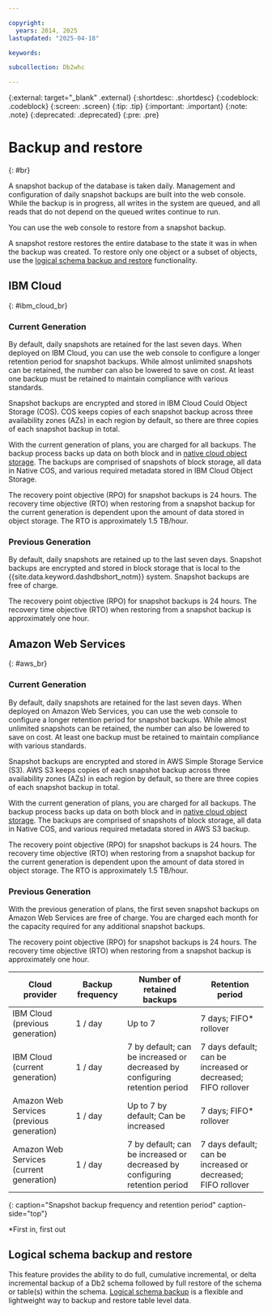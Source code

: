 ```yaml
---

copyright:
  years: 2014, 2025
lastupdated: "2025-04-18"

keywords:

subcollection: Db2whc

---
```


<!-- Attribute definitions --> 
{:external: target="_blank" .external}
{:shortdesc: .shortdesc}
{:codeblock: .codeblock}
{:screen: .screen}
{:tip: .tip}
{:important: .important}
{:note: .note}
{:deprecated: .deprecated}
{:pre: .pre}

# Backup and restore
{: #br}

A snapshot backup of the database is taken daily. Management and configuration of daily snapshot backups are built into the web console. While the backup is in progress, all writes in the system are queued, and all reads that do not depend on the queued writes continue to run.

You can use the web console to restore from a snapshot backup.

A snapshot restore restores the entire database to the state it was in when the backup was created. To restore only one object or a subset of objects, use the [logical schema backup and restore](https://www.ibm.com/docs/en/db2w-as-a-service?topic=database-schema-level-table-level-backup-restore) functionality.

<!--| Plan              | Backup frequency | Number of retained backups | Backup retention period   | Self service |
|-------------------|------------------|----------------------------|---------------------------|--------------|
| MPP               | 1 / day          | 2                          | 2 days; FIFO* rollover   | No           |
| Flex              | 1 / day          | Up to 7                    | 7 days; FIFO* rollover   | Yes          |
| Flex Performance  | 1 / day          | Up to 7                    | 7 days; FIFO* rollover   | Yes          |
{: caption="Table 1. Backup frequency and retention" caption-side="top"} -->

## IBM Cloud
{: #ibm_cloud_br}

### Current Generation
By default, daily snapshots are retained for the last seven days. When deployed on IBM Cloud, you can use the web console to configure a longer retention period for snapshot backups. While almost unlimited snapshots can be retained, the number can also be lowered to save on cost. At least one backup must be retained to maintain compliance with various standards.

Snapshot backups are encrypted and stored in IBM Cloud Could Object Storage (COS). COS keeps copies of each snapshot backup across three availability zones (AZs) in each region by default, so there are three copies of each snapshot backup in total.

With the current generation of plans, you are charged for all backups. The backup process backs up data on both block and in [native cloud object storage](https://www.ibm.com/docs/en/db2w-as-a-service?topic=native-cloud-object-storage-support). The backups are comprised of snapshots of block storage, all data in Native COS, and various required metadata stored in IBM Cloud Object Storage.

The recovery point objective (RPO) for snapshot backups is 24 hours. The recovery time objective (RTO) when restoring from a snapshot backup for the current generation is dependent upon the amount of data stored in object storage. The RTO is approximately 1.5 TB/hour.

### Previous Generation
By default, daily snapshots are retained up to the last seven days. Snapshot backups are encrypted and stored in block storage that is local to the {{site.data.keyword.dashdbshort_notm}}  system. Snapshot backups are free of charge.

The recovery point objective (RPO) for snapshot backups is 24 hours. The recovery time objective (RTO) when restoring from a snapshot backup is approximately one hour.

## Amazon Web Services
{: #aws_br}

### Current Generation
By default, daily snapshots are retained for the last seven days. When deployed on Amazon Web Services, you can use the web console to configure a longer retention period for snapshot backups. While almost unlimited snapshots can be retained, the number can also be lowered to save on cost. At least one backup must be retained to maintain compliance with various standards.

Snapshot backups are encrypted and stored in AWS Simple Storage Service (S3). AWS S3 keeps copies of each snapshot backup across three availability zones (AZs) in each region by default, so there are three copies of each snapshot backup in total.

With the current generation of plans, you are charged for all backups. The backup process backs up data on both block and in [native cloud object storage](https://www.ibm.com/docs/en/db2w-as-a-service?topic=native-cloud-object-storage-support). The backups are comprised of snapshots of block storage, all data in Native COS, and various required metadata stored in AWS S3 backup.

The recovery point objective (RPO) for snapshot backups is 24 hours. The recovery time objective (RTO) when restoring from a snapshot backup for the current generation is dependent upon the amount of data stored in object storage. The RTO is approximately 1.5 TB/hour.

### Previous Generation
With the previous generation of plans, the first seven snapshot backups on Amazon Web Services are free of charge. You are charged each month for the capacity required for any additional snapshot backups.

The recovery point objective (RPO) for snapshot backups is 24 hours. The recovery time objective (RTO) when restoring from a snapshot backup is approximately one hour.

| Cloud provider                            | Backup frequency | Number of retained backups              | Retention period         |
|-------------------------------------------|------------------|-----------------------------------------|--------------------------|
| IBM Cloud (previous generation)                                | 1 / day          | Up to 7                                 | 7 days; FIFO* rollover   |
| IBM Cloud (current generation)  | 1 / day          | 7 by default; can be increased or decreased by configuring retention period | 7 days default; can be increased or decreased; FIFO rollover 
| Amazon Web Services (previous generation) | 1 / day          | Up to 7 by default; Can be increased    | 7 days; FIFO* rollover   |
| Amazon Web Services (current generation)  | 1 / day          | 7 by default; can be increased or decreased by configuring retention period | 7 days default; can be increased or decreased; FIFO rollover 
{: caption="Snapshot backup frequency and retention period" caption-side="top"}

*First in, first out

## Logical schema backup and restore

This feature provides the ability to do full, cumulative incremental, or delta incremental backup of a Db2 schema followed by full restore of the schema or table(s) within the schema. [Logical schema backup](https://www.ibm.com/docs/en/db2w-as-a-service?topic=database-schema-level-table-level-backup-restore) is a flexible and lightweight way to backup and restore table level data. 

<!--## SMP and MPP plans
{: #smp_mpp}

The last 2 daily backups are retained.

The retained backups are used exclusively by IBM for only system recovery purposes if there is a disaster or system loss. A request to restore your database from a backup is not supported. You can export your data by using Db2 tools such as IBM Data Studio or by using the **db2 export** command. -->

<!-- ## Flex and Flex Performance plans
{: #flex}

Up to the last 7 daily backup snapshots are retained. The number of retained snapshots to a maximum of 7 depends on the size of each snapshot (equal to the amount of data that is changed between snapshots after the first) and the amount of storage space for retained backups.

From the {{site.data.keyword.dashdbshort_notm}} console, you can schedule your backups to run when it's most convenient and you can restore your database from any of your retained backup snapshots at any time that you choose. The system goes down during the restore period. An email is sent to notify you that the restore operation was completed.

![View of the web console backup and restore page](images/br.png)
-->
